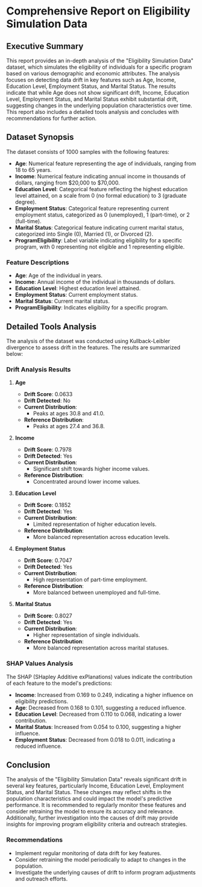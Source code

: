 # Comprehensive Report on Eligibility Simulation Data

## Executive Summary
This report provides an in-depth analysis of the "Eligibility Simulation Data" dataset, which simulates the eligibility of individuals for a specific program based on various demographic and economic attributes. The analysis focuses on detecting data drift in key features such as Age, Income, Education Level, Employment Status, and Marital Status. The results indicate that while Age does not show significant drift, Income, Education Level, Employment Status, and Marital Status exhibit substantial drift, suggesting changes in the underlying population characteristics over time. This report also includes a detailed tools analysis and concludes with recommendations for further action.

## Dataset Synopsis
The dataset consists of 1000 samples with the following features:

- **Age**: Numerical feature representing the age of individuals, ranging from 18 to 65 years.
- **Income**: Numerical feature indicating annual income in thousands of dollars, ranging from $20,000 to $70,000.
- **Education Level**: Categorical feature reflecting the highest education level attained, on a scale from 0 (no formal education) to 3 (graduate degree).
- **Employment Status**: Categorical feature representing current employment status, categorized as 0 (unemployed), 1 (part-time), or 2 (full-time).
- **Marital Status**: Categorical feature indicating current marital status, categorized into Single (0), Married (1), or Divorced (2).
- **ProgramEligibility**: Label variable indicating eligibility for a specific program, with 0 representing not eligible and 1 representing eligible.

### Feature Descriptions
- **Age**: Age of the individual in years.
- **Income**: Annual income of the individual in thousands of dollars.
- **Education Level**: Highest education level attained.
- **Employment Status**: Current employment status.
- **Marital Status**: Current marital status.
- **ProgramEligibility**: Indicates eligibility for a specific program.

## Detailed Tools Analysis
The analysis of the dataset was conducted using Kullback-Leibler divergence to assess drift in the features. The results are summarized below:

### Drift Analysis Results
1. **Age**
   - **Drift Score**: 0.0633
   - **Drift Detected**: No
   - **Current Distribution**: 
     - Peaks at ages 30.8 and 41.0.
   - **Reference Distribution**: 
     - Peaks at ages 27.4 and 36.8.

2. **Income**
   - **Drift Score**: 0.7978
   - **Drift Detected**: Yes
   - **Current Distribution**: 
     - Significant shift towards higher income values.
   - **Reference Distribution**: 
     - Concentrated around lower income values.

3. **Education Level**
   - **Drift Score**: 0.1852
   - **Drift Detected**: Yes
   - **Current Distribution**: 
     - Limited representation of higher education levels.
   - **Reference Distribution**: 
     - More balanced representation across education levels.

4. **Employment Status**
   - **Drift Score**: 0.7047
   - **Drift Detected**: Yes
   - **Current Distribution**: 
     - High representation of part-time employment.
   - **Reference Distribution**: 
     - More balanced between unemployed and full-time.

5. **Marital Status**
   - **Drift Score**: 0.8027
   - **Drift Detected**: Yes
   - **Current Distribution**: 
     - Higher representation of single individuals.
   - **Reference Distribution**: 
     - More balanced representation across marital statuses.

### SHAP Values Analysis
The SHAP (SHapley Additive exPlanations) values indicate the contribution of each feature to the model's predictions:

- **Income**: Increased from 0.169 to 0.249, indicating a higher influence on eligibility predictions.
- **Age**: Decreased from 0.168 to 0.101, suggesting a reduced influence.
- **Education Level**: Decreased from 0.110 to 0.068, indicating a lower contribution.
- **Marital Status**: Increased from 0.054 to 0.100, suggesting a higher influence.
- **Employment Status**: Decreased from 0.018 to 0.011, indicating a reduced influence.

## Conclusion
The analysis of the "Eligibility Simulation Data" reveals significant drift in several key features, particularly Income, Education Level, Employment Status, and Marital Status. These changes may reflect shifts in the population characteristics and could impact the model's predictive performance. It is recommended to regularly monitor these features and consider retraining the model to ensure its accuracy and relevance. Additionally, further investigation into the causes of drift may provide insights for improving program eligibility criteria and outreach strategies. 

### Recommendations
- Implement regular monitoring of data drift for key features.
- Consider retraining the model periodically to adapt to changes in the population.
- Investigate the underlying causes of drift to inform program adjustments and outreach efforts.